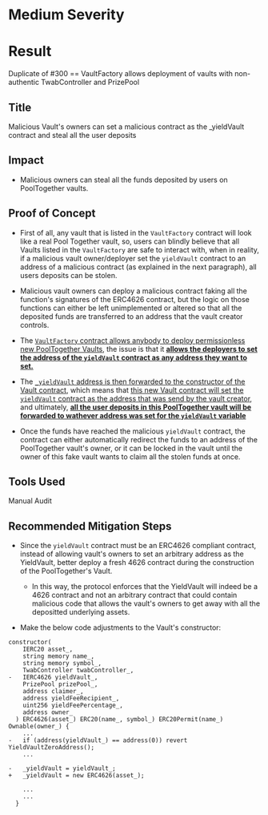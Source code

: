 # Medium Severity

# Result
Duplicate of #300 == VaultFactory allows deployment of vaults with non-authentic TwabController and PrizePool

## Title
Malicious Vault's owners can set a malicious contract as the _yieldVault contract and steal all the user deposits

## Impact
- Malicious owners can steal all the funds deposited by users on PoolTogether vaults.

## Proof of Concept
- First of all, any vault that is listed in the `VaultFactory` contract will look like a real Pool Together vault, so, users can blindly believe that all Vaults listed in the `VaultFactory` are safe to interact with, when in reality, if a malicious vault owner/deployer set the `yieldVault` contract to an address of a malicious contract (as explained in the next paragraph), all users deposits can be stolen.

- Malicious vault owners can deploy a malicious contract faking all the function's signatures of the ERC4626 contract, but the logic on those functions can either be left unimplemented or altered so that all the deposited funds are transferred to an address that the vault creator controls.

- The [`VaultFactory` contract allows anybody to deploy permissionless new PoolTogether Vaults](https://github.com/GenerationSoftware/pt-v5-vault/blob/b1deb5d494c25f885c34c83f014c8a855c5e2749/src/VaultFactory.sol#L55-L78), the issue is that it [**allows the deployers to set the address of the `yieldVault` contract as any address they want to set.**](https://github.com/GenerationSoftware/pt-v5-vault/blob/b1deb5d494c25f885c34c83f014c8a855c5e2749/src/VaultFactory.sol#L60)
- The [`_yieldVault` address is then forwarded to the constructor of the Vault contract](https://github.com/GenerationSoftware/pt-v5-vault/blob/b1deb5d494c25f885c34c83f014c8a855c5e2749/src/VaultFactory.sol#L72), which means that [this new Vault contract will set the `yieldVault` contract as the address that was send by the vault creator](https://github.com/GenerationSoftware/pt-v5-vault/blob/b1deb5d494c25f885c34c83f014c8a855c5e2749/src/Vault.sol#L254-L272), and ultimately, [**all the user deposits in this PoolTogether vault will be forwarded to wathever address was set for the `yieldVault` variable**](https://github.com/GenerationSoftware/pt-v5-vault/blob/b1deb5d494c25f885c34c83f014c8a855c5e2749/src/Vault.sol#L959)

- Once the funds have reached the malicious `yieldVault` contract, the contract can either automatically redirect the funds to an address of the PoolTogether vault's owner, or it can be locked in the vault until the owner of this fake vault wants to claim all the stolen funds at once.


## Tools Used
Manual Audit

## Recommended Mitigation Steps
- Since the `yieldVault` contract must be an ERC4626 compliant contract, instead of allowing vault's owners to set an arbitrary address as the YieldVault, better deploy a fresh 4626 contract during the construction of the PoolTogether's Vault.
  - In this way, the protocol enforces that the YieldVault will indeed be a 4626 contract and not an arbitrary contract that could contain malicious code that allows the vault's owners to get away with all the depositted underlying assets.

- Make the below code adjustments to the Vault's constructor:
```solidity
constructor(
    IERC20 asset_,
    string memory name_,
    string memory symbol_,
    TwabController twabController_,
-   IERC4626 yieldVault_,
    PrizePool prizePool_,
    address claimer_,
    address yieldFeeRecipient_,
    uint256 yieldFeePercentage_,
    address owner_
  ) ERC4626(asset_) ERC20(name_, symbol_) ERC20Permit(name_) Ownable(owner_) {
    ...
-   if (address(yieldVault_) == address(0)) revert YieldVaultZeroAddress();
    ...

-   _yieldVault = yieldVault_;
+   _yieldVault = new ERC4626(asset_);

    ...
    ...
  }

```